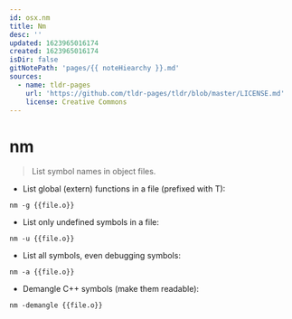 ```yaml
---
id: osx.nm
title: Nm
desc: ''
updated: 1623965016174
created: 1623965016174
isDir: false
gitNotePath: 'pages/{{ noteHiearchy }}.md'
sources:
  - name: tldr-pages
    url: 'https://github.com/tldr-pages/tldr/blob/master/LICENSE.md'
    license: Creative Commons
---
```

# nm

> List symbol names in object files.

- List global (extern) functions in a file (prefixed with T):

`nm -g {{file.o}}`

- List only undefined symbols in a file:

`nm -u {{file.o}}`

- List all symbols, even debugging symbols:

`nm -a {{file.o}}`

- Demangle C++ symbols (make them readable):

`nm -demangle {{file.o}}`

